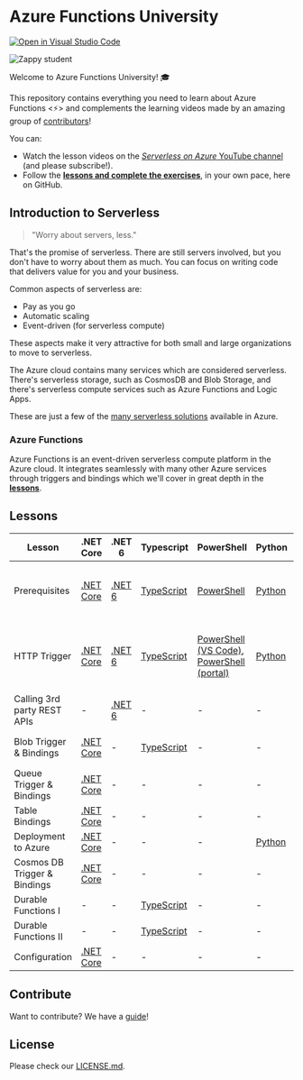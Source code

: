 # Azure Functions University

[![Open in Visual Studio Code](https://open.vscode.dev/badges/open-in-vscode.svg)](https://open.vscode.dev/marcduiker/azure-functions-university)

![Zappy student](./img/zappy-university-192.gif)

Welcome to Azure Functions University! 🎓

This repository contains everything you need to learn about Azure Functions &lt;⚡&gt; and complements the learning videos made by an amazing group of [contributors](https://github.com/marcduiker/azure-functions-university/graphs/contributors)!

You can:

* Watch the lesson videos on the [*Serverless on Azure* YouTube channel](https://bit.ly/az-func-uni-playlist) (and please subscribe!).
* Follow the [**lessons and complete the exercises**](lessons/README.md), in your own pace, here on GitHub.

## Introduction to Serverless

> "Worry about servers, less."

That's the promise of serverless. There are still servers involved, but you don't have to worry about them as much. You can focus on writing code that delivers value for you and your business.

Common aspects of serverless are:

* Pay as you go
* Automatic scaling
* Event-driven (for serverless compute)

These aspects make it very attractive for both small and large organizations to move to serverless.

The Azure cloud contains many services which are considered serverless. There's serverless storage, such as CosmosDB and Blob Storage, and there's serverless compute services such as Azure Functions and Logic Apps.

These are just a few of the [many serverless solutions](https://azure.microsoft.com/en-us/solutions/serverless/#overview) available in Azure.

### Azure Functions

Azure Functions is an event-driven serverless compute platform in the Azure cloud. It integrates seamlessly with many other Azure services through triggers and bindings which we'll cover in great depth in the [**lessons**](./lessons/README.md).

## Lessons

Lesson|.NET Core|.NET 6|Typescript|PowerShell|Python|Contributions by
|-|-|-|-|-|-|-
|Prerequisites|[.NET Core](lessons/dotnetcore31/prerequisites/prerequisites-dotnet.md)|[.NET 6](lessons/dotnet6/prerequisites/README.md)|[TypeScript](lessons/typescript/prerequisites/prerequisites-ts.md)|[PowerShell](lessons/PowerShell/prerequisites/prerequisites-powershell.md)|[Python](lessons/python/prerequisites/prerequisites-python.md)|Marc, Gwyneth, Barbara, Christian, Dana
|HTTP Trigger|[.NET Core](lessons/dotnetcore31/http/http-lesson-dotnet.md)|[.NET 6](lessons/dotnet6/http/README.md)|[TypeScript](lessons/typescript/http/http-lesson-ts.md)|[PowerShell (VS Code)](lessons/PowerShell/http/http-lesson-powershell.md), [PowerShell (portal)](lessons/PowerShell/http/http-lesson-powershell-portal.md)|[Python](lessons/python/http/http-lesson-python.md)|Marc, Gwyneth, Barbara, Caroline, Christian, Dana
|Calling 3rd party REST APIs|-|[.NET 6](lessons/dotnet6/http-refit/README.md)|-|-|-|Maxime, Marc
|Blob Trigger & Bindings|[.NET Core](lessons/dotnetcore31/blob/blob-lesson-dotnet.md)|-|[TypeScript](lessons/typescript/blob/blob-lesson-ts.md)|-|-|Marc, Gwyneth, Christian
|Queue Trigger & Bindings|[.NET Core](lessons/dotnetcore31/queue/queue-lesson-dotnet.md)|-|-|-|-|Marc
|Table Bindings|[.NET Core](lessons/dotnetcore31/table/table-lesson-dotnet.md)|-|-|-|-|Marc
|Deployment to Azure|[.NET Core](lessons/deployment/deployment-lesson.md)|-|-|-|[Python](lessons/python/http/http-lesson-deploy.md)|Marc, Dana
|Cosmos DB Trigger & Bindings|[.NET Core](lessons/dotnetcore31/cosmosdb/cosmosdb-lesson-dotnet.md)|-|-|-|-|Gabriela, Marc
|Durable Functions I |-|-|[TypeScript](lessons/typescript/durable-functions/chaining/chaining-lesson-ts.md)|-|-|Christian, Marc
|Durable Functions II |-|-|[TypeScript](lessons/typescript/durable-functions/advanced/advanced-patterns-lesson.md)|-|-|Christian, Marc
|Configuration|[.NET Core](lessons/dotnetcore31/configuration/configuration-lesson-dotnet.md)|-|-|-|-|Stacy, Marc

## Contribute

Want to contribute? We have a [guide](./CONTRIBUTING.md)!

## License

Please check our [LICENSE.md](./LICENSE.md).
